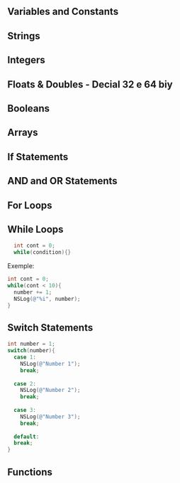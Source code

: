 ## **Variables and Constants**

## **Strings**

## **Integers**

## **Floats & Doubles - Decial 32 e 64 biy**

## **Booleans**

## **Arrays**

## **If Statements**

## **AND and OR Statements**

## **For Loops**

## **While Loops**
```objective-c
  int cont = 0;
  while(condition){}
  ```
  Exemple:
  
  ```objective-c
  int cont = 0;
  while(cont < 10){
    number += 1;
    NSLog(@"%i", number);
  }

```

## **Switch Statements**

  ```objective-c
  int number = 1;
  switch(number){
    case 1:
      NSLog(@"Number 1");
      break;
      
    case 2:
      NSLog(@"Number 2");
      break;
      
    case 3:
      NSLog(@"Number 3");
      break;
      
    default:
    break;
  }
  ```

## **Functions**
